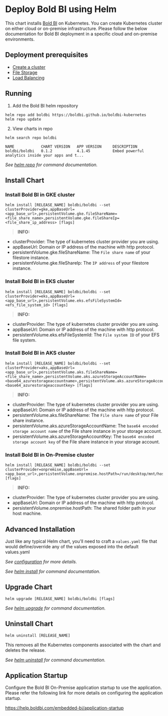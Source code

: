 # Deploy Bold BI using Helm

This chart installs [Bold BI](https://www.boldbi.com/) on Kubernetes. You can create Kubernetes cluster on either cloud or on-premise infrastructure. Please follow the below documentation for Bold BI deployment in a specific cloud and on-premise environments.
    
## Deployment prerequisites

* [Create a cluster](docs/pre-requisites.md#create-a-cluster)
* [File Storage](docs/pre-requisites.md#file-storage)
* [Load Balancing](docs/pre-requisites.md#load-balancing)

## Running

1. Add the Bold BI helm repository

```console
helm repo add boldbi https://boldbi.github.io/boldbi-kubernetes
helm repo update
```

2. View charts in repo

```console
helm search repo boldbi

NAME            CHART VERSION   APP VERSION     DESCRIPTION
boldbi/boldbi   0.1.2           4.1.45          Embed powerful analytics inside your apps and t...
```

_See [helm repo](https://helm.sh/docs/helm/helm_repo/) for command documentation._

## Install Chart

### Install Bold BI in GKE cluster

```console
helm install [RELEASE_NAME] boldbi/boldbi --set clusterProvider=gke,appBaseUrl=<app_base_url>,persistentVolume.gke.fileShareName=<file_share_name>,persistentVolume.gke.fileShareIp=<file_share_ip_address> [flags]
```

> **INFO:**  
* clusterProvider: The type of kubernetes cluster provider you are using.
* appBaseUrl: Domain or IP address of the machine with http protocol.
* persistentVolume.gke.fileShareName: The `File share name` of your filestore instance.
* persistentVolume.gke.fileShareIp: The `IP address` of your filestore instance.

### Install Bold BI in EKS cluster

```console
helm install [RELEASE_NAME] boldbi/boldbi --set clusterProvider=eks,appBaseUrl=<app_base_url>,persistentVolume.eks.efsFileSystemId=<efs_file_system_id> [flags]
```

> **INFO:**  
* clusterProvider: The type of kubernetes cluster provider you are using.
* appBaseUrl: Domain or IP address of the machine with http protocol.
* persistentVolume.eks.efsFileSystemId: The `File system ID` of your EFS file system.

### Install Bold BI in AKS cluster

```console
helm install [RELEASE_NAME] boldbi/boldbi --set clusterProvider=aks,appBaseUrl=<app_base_url>,persistentVolume.aks.fileShareName=<file_share_name>,persistentVolume.aks.azureStorageAccountName=<base64_azurestorageaccountname>,persistentVolume.aks.azureStorageAccountKey=<base64_azurestorageaccountkey> [flags]
```

> **INFO:**  
* clusterProvider: The type of kubernetes cluster provider you are using.
* appBaseUrl: Domain or IP address of the machine with http protocol.
* persistentVolume.aks.fileShareName: The `File share name` of your File share instance.
* persistentVolume.aks.azureStorageAccountName: The `base64 encoded storage account name` of the File share instance in your storage account.
* persistentVolume.aks.azureStorageAccountKey: The `base64 encoded storage account key` of the File share instance in your storage account.

### Install Bold BI in On-Premise cluster

```console
helm install [RELEASE_NAME] boldbi/boldbi --set clusterProvider=onpremise,appBaseUrl=<app_base_url>,persistentVolume.onpremise.hostPath=/run/desktop/mnt/host/<local_directory> [flags]
```

> **INFO:**  
* clusterProvider: The type of kubernetes cluster provider you are using.
* appBaseUrl: Domain or IP address of the machine with http protocol.
* persistentVolume.onpremise.hostPath: The shared folder path in your host machine.


## Advanced Installation

Just like any typical Helm chart, you'll need to craft a `values.yaml` file that would define/override any of the values exposed into the default values.yaml

_See [configuration](docs/configuration.md) for more details._

_See [helm install](https://helm.sh/docs/helm/helm_install/) for command documentation._

## Upgrade Chart

```console
helm upgrade [RELEASE_NAME] boldbi/boldbi [flags]
```

_See [helm upgrade](https://helm.sh/docs/helm/helm_upgrade/) for command documentation._

## Uninstall Chart

```console
helm uninstall [RELEASE_NAME]
```

This removes all the Kubernetes components associated with the chart and deletes the release.

_See [helm uninstall](https://helm.sh/docs/helm/helm_uninstall/) for command documentation._

## Application Startup

Configure the Bold BI On-Premise application startup to use the application. Please refer the following link for more details on configuring the application startup.
    
https://help.boldbi.com/embedded-bi/application-startup